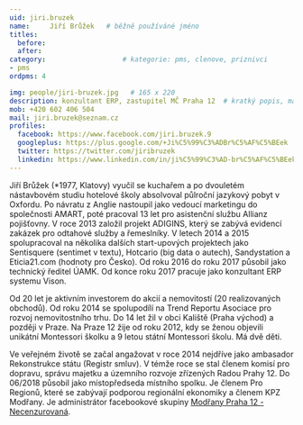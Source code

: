 ```yaml
---
uid: jiri.bruzek		
name:     Jiří Brůžek  	# běžně používáné jméno
titles:
  before:
  after:
category:                   # kategorie: pms, clenove, priznivci
- pms
ordpms: 4

img: people/jiri-bruzek.jpg   # 165 x 220
description: konzultant ERP, zastupitel MČ Praha 12  # kratký popis, max 160 znaků
mob: +420 602 406 504
mail: jiri.bruzek@seznam.cz
profiles:
  facebook: https://www.facebook.com/jiri.bruzek.9
  googleplus: https://plus.google.com/+Ji%C5%99%C3%ADBr%C5%AF%C5%BEek
  twitter: https://twitter.com/jiribruzek
  linkedin: https://www.linkedin.com/in/ji%C5%99%C3%AD-br%C5%AF%C5%BEek-b4a28a14/
---
```


Jiří Brůžek (*1977, Klatovy) vyučil se kuchařem a po dvouletém nástavbovém studiu hotelové školy absolvoval půlroční jazykový pobyt v Oxfordu. Po návratu z Anglie nastoupil jako vedoucí marketingu do společnosti AMART, poté pracoval 13 let pro asistenční službu Allianz pojišťovny. V roce 2013 založil projekt ADIGINS, který se zabývá evidencí zakázek pro odtahové služby a řemeslníky. V letech 2014 a 2015 spolupracoval na několika dalších start-upových projektech jako Sentisquere (sentimet v textu), Hotcario (big data o autech), Sandystation a Eticia21.com (hodnoty pro Česko). Od roku 2016 do roku 2017 působil jako technický ředitel ÚAMK. Od konce roku 2017 pracuje jako konzultant ERP systemu Vison. 

Od 20 let je aktivním investorem do akcií a nemovitostí (20 realizovaných obchodů). Od roku 2014 se spolupodílí na Trend Reportu Asociace pro rozvoj nemovitostního trhu. Do 14 let žil v obci Kaliště (Praha východ) a později v Praze. Na Praze 12 žije od roku 2012, kdy se ženou objevili unikátní Montessori školku a 9 letou státní Montessori školu. Má dvě děti.

Ve veřejném životě se začal angažovat v roce 2014 nejdříve jako ambasador Rekonstrukce státu (Registr smluv). V témže roce se stal členem komisí pro dopravu, správu majetku a územního rozvoje zřízených Radou Prahy 12. Do 06/2018 působil jako místopředseda místního spolku. Je členem Pro Regionů, které se zabývají podporou regionální ekonomiky a členem KPZ Modřany. Je administrátor facebookové skupiny [Modřany Praha 12 - Necenzurovaná](https://www.facebook.com/groups/1677444912493517/).
